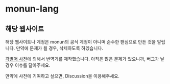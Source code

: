 # monun-lang

## 해당 웹사이트
해당 웹사이트나 계정은 monun의 공식 계정이 아니며 순수한 팬심으로 만든 것을 알립니다. 만약에 문제가 될 경우, 삭제하도록 하겠습니다.

[각별어 사전](https://tgd.kr/s/hptgrm/57394826)에 의해서 번역기를 제작했습니다. 아직은 많은 문제가 있으니까, 버그가 날 경우 이슈를 달아주세요.

만약에 사전에 기여하고 싶으면, Discussion을 이용해주세요.
